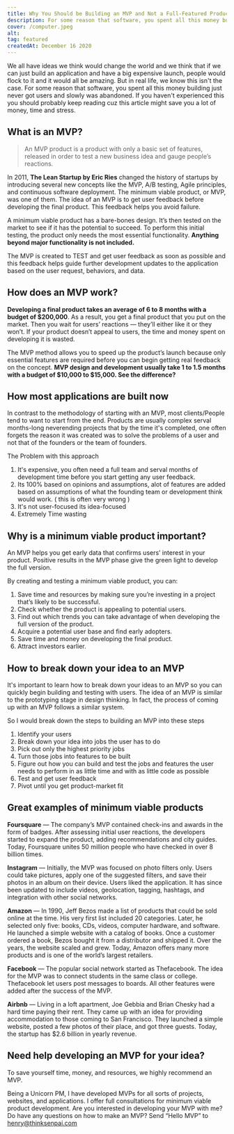 ```yaml
---
title: Why You Should be Building an MVP and Not a Full-Featured Product
description: For some reason that software, you spent all this money building just never got users and slowly was abandoned. If you haven't experienced this you should probably keep reading cuz this article might save you a lot of money, time and stress.
cover: /computer.jpeg
alt:
tag: featured
createdAt: December 16 2020
---
```



We all have ideas we think would change the world and we think that if we can just build an application and have a big expensive launch, people would flock to it and it would all be amazing. But in real life, we know this isn't the case. For some reason that software, you spent all this money building just never got users and slowly was abandoned. If you haven't experienced this you should probably keep reading cuz this article might save you a lot of money, time and stress.

## **What is an MVP?**

> An MVP product is a product with only a basic set of features, released in order to test a new business idea and gauge people’s reactions.

In 2011, **The Lean Startup by Eric Ries** changed the history of startups by introducing several new concepts like the MVP, A/B testing, Agile principles, and continuous software deployment. The minimum viable product, or MVP, was one of them. The idea of an MVP is to get user feedback before developing the final product. This feedback helps you avoid failure.

A minimum viable product has a bare-bones design. It’s then tested on the market to see if it has the potential to succeed. To perform this initial testing, the product only needs the most essential functionality. **Anything beyond major functionality is not included.**

The MVP is created to TEST and get user feedback as soon as possible and this feedback helps guide further development updates to the application based on the user request, behaviors, and data.

## **How does an MVP work?**

**Developing a final product takes an average of 6 to 8 months with a budget of $200,000**. As a result, you get a final product that you put on the market. Then you wait for users’ reactions — they’ll either like it or they won’t. If your product doesn’t appeal to users, the time and money spent on developing it is wasted.

The MVP method allows you to speed up the product’s launch because only essential features are required before you can begin getting real feedback on the concept. **MVP design and development usually take 1 to 1.5 months with a budget of $10,000 to $15,000. See the difference?**

## **How most applications are built now**

In contrast to the methodology of starting with an MVP, most clients/People tend to want to start from the end. Products are usually complex serval months-long neverending projects that by the time it's completed, one often forgets the reason it was created was to solve the problems of a user and not that of the founders or the team of founders.

The Problem with this approach

1. It's expensive, you often need a full team and serval months of development time before you start getting any user feedback.
2. Its 100% based on opinions and assumptions, alot of features are added based on assumptions of what the founding team or development think would work. ( this is often very wrong )
3. It's not user-focused its idea-focused
4. Extremely Time wasting

## **Why is a minimum viable product important?**

An MVP helps you get early data that confirms users’ interest in your product. Positive results in the MVP phase give the green light to develop the full version.

By creating and testing a minimum viable product, you can:

1. Save time and resources by making sure you’re investing in a project that’s likely to be successful.
2. Check whether the product is appealing to potential users.
3. Find out which trends you can take advantage of when developing the full version of the product.
4. Aсquire a potential user base and find early adopters.
5. Save time and money on developing the final product.
6. Attract investors earlier.

## **How to break down your idea to an MVP**

It's important to learn how to break down your ideas to an MVP so you can quickly begin building and testing with users. The idea of an MVP is similar to the prototyping stage in design thinking. In fact, the process of coming up with an MVP follows a similar system.

So I would break down the steps to building an MVP into these steps

1. Identify your users
2. Break down your idea into jobs the user has to do
3. Pick out only the highest priority jobs
4. Turn those jobs into features to be built
5. Figure out how you can build and test the jobs and features the user needs to perform in as little time and with as little code as possible
6. Test and get user feedback
7. Pivot until you get product-market fit

## **Great examples of minimum viable products**

**Foursquare** — The company’s MVP contained check-ins and awards in the form of badges. After assessing initial user reactions, the developers started to expand the product, adding recommendations and city guides. Today, Foursquare unites 50 million people who have checked in over 8 billion times.

**Instagram** — Initially, the MVP was focused on photo filters only. Users could take pictures, apply one of the suggested filters, and save their photos in an album on their device. Users liked the application. It has since been updated to include videos, geolocation, tagging, hashtags, and integration with other social networks.

**Amazon** — In 1990, Jeff Bezos made a list of products that could be sold online at the time. His very first list included 20 categories. Later, he selected only five: books, CDs, videos, computer hardware, and software. He launched a simple website with a catalog of books. Once a customer ordered a book, Bezos bought it from a distributor and shipped it. Over the years, the website scaled and grew. Today, Amazon offers many more products and is one of the world’s largest retailers.

**Facebook** — The popular social network started as Thefacebook. The idea for the MVP was to connect students in the same class or college. Thefacebook let users post messages to boards. All other features were added after the success of the MVP.

**Airbnb** — Living in a loft apartment, Joe Gebbia and Brian Chesky had a hard time paying their rent. They came up with an idea for providing accommodation to those coming to San Francisco. They launched a simple website, posted a few photos of their place, and got three guests. Today, the startup has $2.6 billion in yearly revenue.

## **Need help developing an MVP for your idea?**

To save yourself time, money, and resources, we highly recommend an MVP.

Being a Unicorn PM, I have developed MVPs for all sorts of projects, websites, and applications. I offer full consultations for minimum viable product development. Are you interested in developing your MVP with me? Do have any questions on how to make an MVP? Send “Hello MVP” to henry@thinksenpai.com
